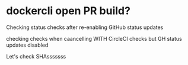 # dockercli open PR build?

Checking status checks after re-enabling GitHub status updates

checking checks when caancelling WITH CircleCI checks but GH status updates disabled


Let's check SHAsssssss
